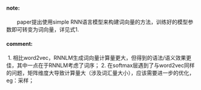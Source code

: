 #### note:
&emsp;&emsp;paper提出使用simple RNN语言模型来构建词向量的方法，训练好的模型参数即可转变为词向量，详见式1.

#### comment:
  1. 相比word2vec，RNNLM生成词向量计算量更大，但得到的语法/语义效果更佳，其中一点在于RNNLM考虑了词序；
  2. 在softmax层遇到了与word2vec同样的问题，矩阵维度大导致计算量大（涉及词汇量大小），应该需要进一步的优化，eg：采样；
